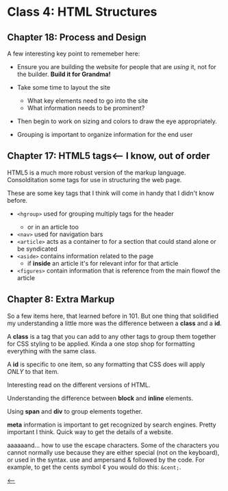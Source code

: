 # Class 4: HTML Structures

## Chapter 18: Process and Design

A few interesting key point to rememeber here:

+ Ensure you are building the website for people that are *using* it, not for the builder.  **Build it for Grandma!**

+ Take some time to layout the site
  + What key elements need to go into the site
  + What information needs to be prominent?
+ Then begin to work on sizing and colors to draw the eye appropriately.  

+ Grouping is important to organize information for the end user

## Chapter 17: HTML5 tags<-- I know, out of order

HTML5 is a much more robust version of the markup language.  Consolditation some tags for use in structuring the web page.

These are some key tags that I think will come in handy that I didn't know before.

+ `<hgroup>` used for grouping multiply <h> tags for the header
  + or in an article too
+ `<nav>` used for navigation bars
+ `<article>` acts as a container to for a section that could stand alone or be syndicated
+ `<aside>` contains information related to the page
  + if **inside** an article it's for relevant infor for that article
+ `<figures>` contain information that is reference from the main flowof the article

## Chapter 8: Extra Markup

So a few items here, that learned before in 101.  But one thing that solidified my understanding a little more was the difference between a **class** and a **id**.

A **class** is a tag that you can add to any other tags to group them together for CSS styling to be applied.  Kinda a one stop shop for formatting everything with the same class.

A **id** is specific to one item, so any formatting that CSS does will apply *ONLY* to that item.

Interesting read on the different versions of HTML.

Understanding the difference between **block** and **inline** elements.

Using **span** and  **div** to group elements together.

**meta** information is important to get recognized by search engines.  Pretty important I think.  Quick way to get the details of a website.

aaaaaand... how to use the escape characters. Some of the characters you cannot normally use because they are either special (not on the keyboard), or used in the syntax.  use and ampersand & followed by the code.  For example, to get the cents symbol &cent; you would do this:
```&cent;```. 

[<--](README.md)